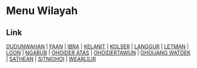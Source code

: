 # Menu Wilayah

## Link

[DUDUNWAHAN](https://github.com/gigit-pemilu/pemilu-2024-81-maluku/tree/main/pilpres/hitung-suara/sub/81-maluku/sub/02-maluku-tenggara/sub/01-kei-kecil/sub/2068-dudunwahan)
 | 
[FAAN](https://github.com/gigit-pemilu/pemilu-2024-81-maluku/tree/main/pilpres/hitung-suara/sub/81-maluku/sub/02-maluku-tenggara/sub/01-kei-kecil/sub/2015-faan)
 | 
[IBRA](https://github.com/gigit-pemilu/pemilu-2024-81-maluku/tree/main/pilpres/hitung-suara/sub/81-maluku/sub/02-maluku-tenggara/sub/01-kei-kecil/sub/2017-ibra)
 | 
[KELANIT](https://github.com/gigit-pemilu/pemilu-2024-81-maluku/tree/main/pilpres/hitung-suara/sub/81-maluku/sub/02-maluku-tenggara/sub/01-kei-kecil/sub/2049-kelanit)
 | 
[KOLSER](https://github.com/gigit-pemilu/pemilu-2024-81-maluku/tree/main/pilpres/hitung-suara/sub/81-maluku/sub/02-maluku-tenggara/sub/01-kei-kecil/sub/2051-kolser)
 | 
[LANGGUR](https://github.com/gigit-pemilu/pemilu-2024-81-maluku/tree/main/pilpres/hitung-suara/sub/81-maluku/sub/02-maluku-tenggara/sub/01-kei-kecil/sub/2014-langgur)
 | 
[LETMAN](https://github.com/gigit-pemilu/pemilu-2024-81-maluku/tree/main/pilpres/hitung-suara/sub/81-maluku/sub/02-maluku-tenggara/sub/01-kei-kecil/sub/2052-letman)
 | 
[LOON](https://github.com/gigit-pemilu/pemilu-2024-81-maluku/tree/main/pilpres/hitung-suara/sub/81-maluku/sub/02-maluku-tenggara/sub/01-kei-kecil/sub/2069-loon)
 | 
[NGABUB](https://github.com/gigit-pemilu/pemilu-2024-81-maluku/tree/main/pilpres/hitung-suara/sub/81-maluku/sub/02-maluku-tenggara/sub/01-kei-kecil/sub/2018-ngabub)
 | 
[OHOIDER ATAS](https://github.com/gigit-pemilu/pemilu-2024-81-maluku/tree/main/pilpres/hitung-suara/sub/81-maluku/sub/02-maluku-tenggara/sub/01-kei-kecil/sub/2067-ohoider-atas)
 | 
[OHOIDERTAWUN](https://github.com/gigit-pemilu/pemilu-2024-81-maluku/tree/main/pilpres/hitung-suara/sub/81-maluku/sub/02-maluku-tenggara/sub/01-kei-kecil/sub/2048-ohoidertawun)
 | 
[OHOIJANG WATDEK](https://github.com/gigit-pemilu/pemilu-2024-81-maluku/tree/main/pilpres/hitung-suara/sub/81-maluku/sub/02-maluku-tenggara/sub/01-kei-kecil/sub/1013-ohoijang-watdek)
 | 
[SATHEAN](https://github.com/gigit-pemilu/pemilu-2024-81-maluku/tree/main/pilpres/hitung-suara/sub/81-maluku/sub/02-maluku-tenggara/sub/01-kei-kecil/sub/2016-sathean)
 | 
[SITNIOHOI](https://github.com/gigit-pemilu/pemilu-2024-81-maluku/tree/main/pilpres/hitung-suara/sub/81-maluku/sub/02-maluku-tenggara/sub/01-kei-kecil/sub/2071-sitniohoi)
 | 
[WEARLILIR](https://github.com/gigit-pemilu/pemilu-2024-81-maluku/tree/main/pilpres/hitung-suara/sub/81-maluku/sub/02-maluku-tenggara/sub/01-kei-kecil/sub/2057-wearlilir)

